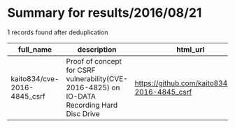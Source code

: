 
# Summary for results/2016/08/21
    
1 records found after deduplication

| full_name | description | html_url | matched_list | matched_count | pushed_at | size | stargazers_count | language | forks_count |
|-----------------------------|---------------------------------------------------------------------------------------------|------------------------------------------------|----------------|-----------------|---------------------------|--------|--------------------|------------|---------------|
| kaito834/cve-2016-4845_csrf | Proof of concept for CSRF vulnerability(CVE-2016-4825) on IO-DATA Recording Hard Disc Drive | https://github.com/kaito834/cve-2016-4845_csrf | ['cve-2'] | 1 | 2016-08-21 07:47:05+00:00 | 138 | 0 | HTML | 1 |
